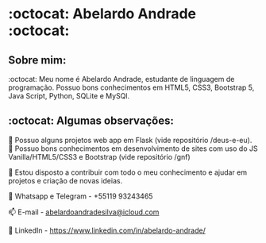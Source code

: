 #     :octocat: Abelardo Andrade :octocat:
##                                       Sobre mim:

:octocat: Meu nome é Abelardo Andrade, estudante de linguagem de programação. Possuo bons conhecimentos em HTML5, CSS3, Bootstrap 5, Java Script, Python, SQLite e MySQl.

##                             :octocat: Algumas observações:

:key: Possuo alguns projetos web app em Flask (vide repositório /deus-e-eu).
:key: Possuo bons conhecimentos em desenvolvimento de sites com uso do JS Vanilla/HTML5/CSS3 e Bootstrap (vide repositório /gnf)

:key: Estou disposto a contribuir com todo o meu conhecimento e ajudar em projetos e criação de novas ideias.

:iphone: Whatsapp e Telegram - +55119 93243465

:mailbox: E-mail - abelardoandradesilva@icloud.com

:link: LinkedIn - https://www.linkedin.com/in/abelardo-andrade/







